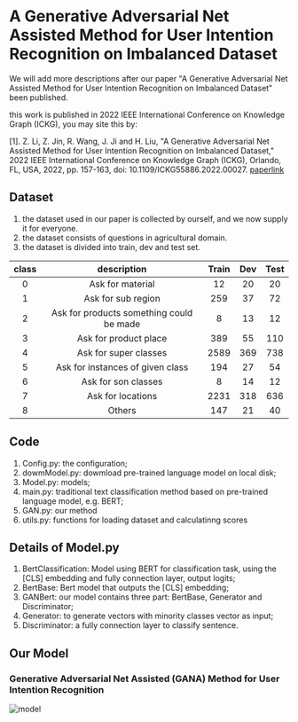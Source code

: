 # A Generative Adversarial Net Assisted Method for User Intention Recognition on Imbalanced Dataset
We will add more descriptions after our paper "A Generative Adversarial Net Assisted Method for User Intention Recognition on Imbalanced Dataset" been published.

this work is published in 2022 IEEE International Conference on Knowledge Graph (ICKG), you may site this by: 

[1]. Z. Li, Z. Jin, R. Wang, J. Ji and H. Liu, "A Generative Adversarial Net Assisted Method for User Intention Recognition on Imbalanced Dataset," 2022 IEEE International Conference on Knowledge Graph (ICKG), Orlando, FL, USA, 2022, pp. 157-163, doi: 10.1109/ICKG55886.2022.00027. [paperlink](https://ieeexplore.ieee.org/document/10030076)

## Dataset
1. the dataset used in our paper is collected by ourself, and we now supply it for everyone.
2. the dataset consists of questions in agricultural domain.
3. the dataset is divided into train, dev and test set.

| class	| description |	Train |	Dev |	Test |
| :-----: | :-----------: | :-----: | :---: | :----: |
| 0 |	Ask for material |	12 |	20 |	20 |
| 1 |	Ask for sub region |	259	| 37	| 72 |
| 2 |	Ask for products something could be made |	8 |	13 |	12 |
| 3 |	Ask for product place	| 389 |	55	| 110 |
| 4	| Ask for super classes	| 2589	| 369	| 738 |
| 5	| Ask for  instances of given class	| 194	| 27	| 54 |
| 6	| Ask for son classes	| 8	| 14  |	12 |
| 7	| Ask for locations	| 2231	| 318 |	636 |
| 8	| Others	| 147 |	21 |	40 |


## Code
1. Config.py: the configuration;
2. dowmModel.py: dowmload pre-trained language model on local disk;
3. Model.py: models;
4. main.py: traditional text classification method based on pre-trained language model, e.g. BERT;
5. GAN.py: our method
6. utils.py: functions for loading dataset and calculatinng scores

## Details of Model.py
1. BertClassification: Model using BERT for classification task, using the [CLS] embedding and fully connection layer, output logits;
2. BertBase: Bert model that outputs the [CLS] embedding;
3. GANBert: our model contains three part: BertBase, Generator and Discriminator;
4. Generator: to generate vectors with minority classes vector as input;
5. Discriminator: a fully connection layer to classify sentence.

## Our Model
### Generative Adversarial Net Assisted (GANA) Method for User Intention Recognition
![model](https://user-images.githubusercontent.com/94960685/220247868-0b93dfbf-4301-4a5d-8b34-37cf5df01aff.png)
